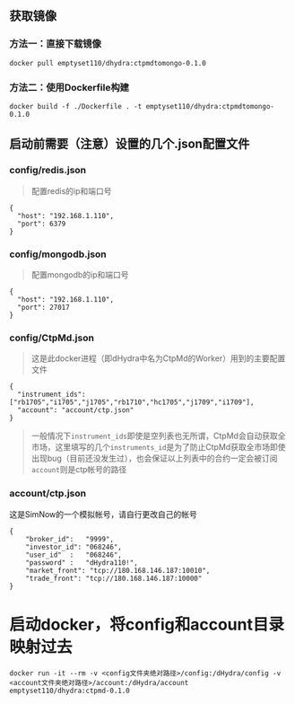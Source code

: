 ## 获取镜像
### 方法一：直接下载镜像
```
docker pull emptyset110/dhydra:ctpmdtomongo-0.1.0
```
### 方法二：使用Dockerfile构建
```
docker build -f ./Dockerfile . -t emptyset110/dhydra:ctpmdtomongo-0.1.0
```

## 启动前需要（注意）设置的几个.json配置文件

### config/redis.json
> 配置redis的ip和端口号
```
{
  "host": "192.168.1.110",
  "port": 6379
}
```

### config/mongodb.json
> 配置mongodb的ip和端口号
```
{
  "host": "192.168.1.110",
  "port": 27017
}
```

### config/CtpMd.json
> 这是此docker进程（即dHydra中名为CtpMd的Worker）用到的主要配置文件
```
{
  "instrument_ids": ["rb1705","i1705","j1705","rb1710","hc1705","j1709","i1709"],
  "account": "account/ctp.json"
}
```
> 一般情况下`instrument_ids`即使是空列表也无所谓，CtpMd会自动获取全市场，这里填写的几个`instruments_id`是为了防止CtpMd获取全市场即使出现bug（目前还没发生过），也会保证以上列表中的合约一定会被订阅
> `account`则是ctp帐号的路径

### account/ctp.json
这是SimNow的一个模拟帐号，请自行更改自己的帐号
```
{
    "broker_id":   "9999",
    "investor_id": "068246",
    "user_id"  :   "068246",
    "password" :   "dHydra110!",
    "market_front": "tcp://180.168.146.187:10010",
    "trade_front": "tcp://180.168.146.187:10000"
}
```

# 启动docker，将config和account目录映射过去
```shell
docker run -it --rm -v <config文件夹绝对路径>/config:/dHydra/config -v <account文件夹绝对路径>/account:/dHydra/account emptyset110/dhydra:ctpmd-0.1.0
```